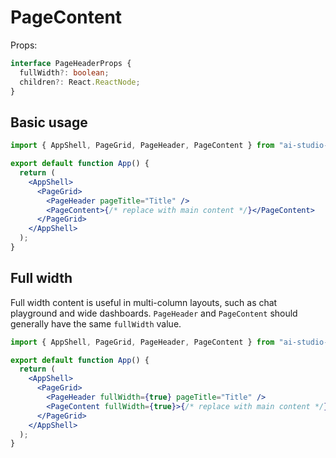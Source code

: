 # PageContent

Props:

```ts
interface PageHeaderProps {
  fullWidth?: boolean;
  children?: React.ReactNode;
}
```

## Basic usage

```jsx
import { AppShell, PageGrid, PageHeader, PageContent } from "ai-studio-cdk";

export default function App() {
  return (
    <AppShell>
      <PageGrid>
        <PageHeader pageTitle="Title" />
        <PageContent>{/* replace with main content */}</PageContent>
      </PageGrid>
    </AppShell>
  );
}
```

## Full width

Full width content is useful in multi-column layouts, such as chat playground and wide dashboards.
`PageHeader` and `PageContent` should generally have the same `fullWidth` value.

```jsx
import { AppShell, PageGrid, PageHeader, PageContent } from "ai-studio-cdk";

export default function App() {
  return (
    <AppShell>
      <PageGrid>
        <PageHeader fullWidth={true} pageTitle="Title" />
        <PageContent fullWidth={true}>{/* replace with main content */}</PageContent>
      </PageGrid>
    </AppShell>
  );
}
```
